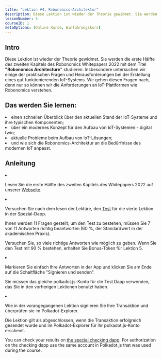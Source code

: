 ```yaml
---
title: "Lektion #4, Robonomics-Architektur"
description: Diese Lektion ist wieder der Theorie gewidmet. Sie werden die erste Hälfte des zweiten Kapitels des Robonomics Whitepapers 2022 mit dem Titel "Robonomics Architecture" studieren.
lessonNumber: 4
courseID: 1
metaOptions: [Online Kurse, Einführungskurs]
---
```


<section class="container__reg">

## Intro

Diese Lektion ist wieder der Theorie gewidmet. Sie werden die erste Hälfte des zweiten Kapitels des Robonomics Whitepapers 2022 mit dem Titel **"Robonomics Architecture"** studieren. Insbesondere untersuchen wir einige der praktischen Fragen und Herausforderungen bei der Erstellung eines gut funktionierenden IoT-Systems. Wir gehen diesen Fragen nach, denn nur so können wir die Anforderungen an IoT-Plattformen wie Robonomics verstehen.

</section>

<section class="container__reg">

## Das werden Sie lernen:

<List>

<li>
einen schnellen Überblick über den aktuellen Stand der IoT-Systeme und ihre typischen Komponenten;
</li>

<li>
über ein modernes Konzept für den Aufbau von IoT-Systemen - digital twin;
</li>

<li>
aktuelle Probleme beim Aufbau von IoT-Lösungen;
</li>

<li>
und wie sich die Robonomics-Architektur an die Bedürfnisse des modernen IoT anpasst.
</li>

</List>
</section>

<section class="container__reg">

## Anleitung

<List type="numbers">

<li>

Lesen Sie die erste Hälfte des zweiten Kapitels des Whitepapers 2022 auf unserer [Webseite](hhttps://robonomics.network/architecture/).

</li>

<li>

Versuchen Sie nach dem lesen der Lektüre, den [Test](https://lesson4.robonomics.academy/) für die vierte Lektion in der Spezial-Dapp.

Ihnen werden 11 Fragen gestellt; um den Test zu bestehen, müssen Sie 7 von 11 Antworten richtig beantworten (60 %, der Standardwert in der akademischen Praxis). 

Versuchen Sie, so viele richtige Antworten wie möglich zu geben. Wenn Sie den Test mit 90 % bestehen, erhalten Sie Bonus-Token für Lektion 5.

</li>

<li>

Markieren Sie einfach Ihre Antworten in der App und klicken Sie am Ende auf die Schaltfläche "Signieren und senden".

Sie müssen das gleiche polkadot.js-Konto für die Test Dapp verwenden, das Sie in den vorherigen Lektionen benutzt haben. 

</li>

<li>

Wie in der vorangegangenen Lektion signieren Sie Ihre Transaktion und überprüfen sie im Polkadot-Explorer.

</li>
</List>
</section>


<Result>

Die Lektion gilt als abgeschlossen, wenn die Transaktion erfolgreich gesendet wurde und im Polkadot-Explorer für Ihr polkadot.js-Konto erscheint.

You can check your results on [the special checking dapp](https://lk.robonomics.academy/). For authorization on the checking dapp use the same account in Polkadot.js that was used during the course.

</Result>